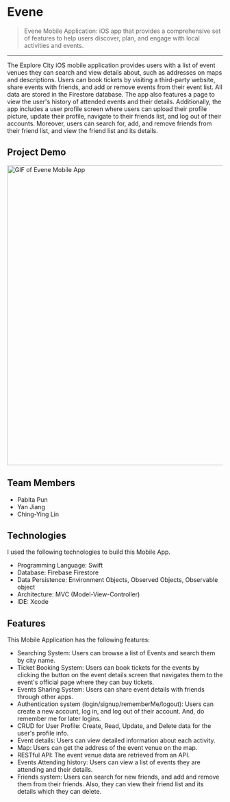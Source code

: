# Evene

> Evene Mobile Application: iOS app that provides a comprehensive set of features to help users discover, plan, and engage with local activities and events.
<hr>
The Explore City iOS mobile application provides users with a list of event venues they can search and view details about, such as addresses on maps and descriptions. Users can book tickets by visiting a third-party website, share events with friends, and add or remove events from their event list. All data are stored in the Firestore database. The app also features a page to view the user's history of attended events and their details. Additionally, the app includes a user profile screen where users can upload their profile picture, update their profile, navigate to their friends list, and log out of their accounts. Moreover, users can search for, add, and remove friends from their friend list, and view the friend list and its details.


## Project Demo
<img src="https://github.com/Pabitapun23/Evene_G02/blob/main/Evene/Evene/ezgif.com-animated-gif-maker.gif" alt="GIF of Evene Mobile App" height="700" width="680">


## Team Members
* Pabita Pun
* Yan Jiang
* Ching-Ying Lin


## Technologies
I used the following technologies to build this Mobile App.
* Programming Language: Swift
* Database: Firebase Firestore
* Data Persistence: Environment Objects, Observed Objects, Observable object 
* Architecture: MVC (Model-View-Controller)
* IDE: Xcode
 

## Features
This Mobile Application has the following features:
* Searching System: Users can browse a list of Events and search them by city name.
* Ticket Booking System: Users can book tickets for the events by clicking the button on the event details screen that navigates them to the event's official page where they can buy tickets.
* Events Sharing System: Users can share event details with friends through other apps.
* Authentication system (login/signup/rememberMe/logout): Users can create a new account, log in, and log out of their account. And, do remember me for later logins.
* CRUD for User Profile: Create, Read, Update, and Delete data for the user's profile info.
* Event details: Users can view detailed information about each activity.
* Map: Users can get the address of the event venue on the map.
* RESTful API: The event venue data are retrieved from an API.
* Events Attending history: Users can view a list of events they are attending and their details.
* Friends system: Users can search for new friends, and add and remove them from their friends. Also, they can view their friend list and its details which they can delete.


